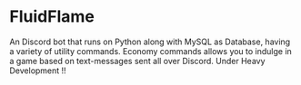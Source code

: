 # FluidFlame
An Discord bot that runs on Python along with MySQL as Database, having a variety of utility commands. Economy commands allows you to indulge in a game based on text-messages sent all over Discord. Under Heavy Development !!
